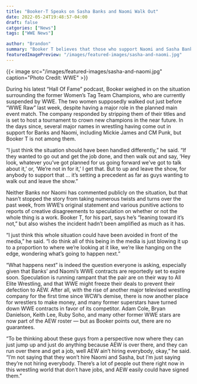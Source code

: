 ```yaml
--- 
title: "Booker-T Speaks on Sasha Banks and Naomi Walk Out"
date: 2022-05-24T19:48:57-04:00
draft: false
catgories: ["News"]
tags: ["WWE News"]

author: "Brandon"
summary: "Booker T believes that those who support Naomi and Sasha Banks walking out of “WWE Raw” are on a slippery slope."
featuredImagePreview: "/images/featured-images/sasha-and-naomi.jpg"
---
```


{{< image src="/images/featured-images/sasha-and-naomi.jpg" caption="Photo Credit: WWE" >}}

During his latest “Hall Of Fame” podcast, Booker weighed in on the situation surrounding the former Women’s Tag Team Champions, who are currently suspended by WWE. The two women supposedly walked out just before “WWE Raw” last week, despite having a major role in the planned main event match. The company responded by stripping them of their titles and is set to host a tournament to crown new champions in the near future. In the days since, several major names in wrestling having come out in support for Banks and Naomi, including Mickie James and CM Punk, but Booker T is not among them.

“I just think the situation should have been handled differently,” he said. “If they wanted to go out and get the job done, and then walk out and say, ‘Hey look, whatever you’ve got planned for us going forward we’ve got to talk about it,’ or, ‘We’re not in for it,’ I get that. But to up and leave the show, for anybody to support that … it’s setting a precedent as far as guys wanting to walk out and leave the show.”

Neither Banks nor Naomi has commented publicly on the situation, but that hasn’t stopped the story from taking numerous twists and turns over the past week, from WWE’s original statement and various punitive actions to reports of creative disagreements to speculation on whether or not the whole thing is a work. Booker T, for his part, says he’s “leaning toward it’s not,” but also wishes the incident hadn’t been amplified as much as it has.

“I just think this whole situation could have been avoided in front of the media,” he said. “I do think all of this being in the media is just blowing it up to a proportion to where we’re looking at it like, we’re like hanging on the edge, wondering what’s going to happen next.”

“What happens next” is indeed the question everyone is asking, especially given that Banks’ and Naomi’s WWE contracts are reportedly set to expire soon. Speculation is running rampant that the pair are on their way to All Elite Wrestling, and that WWE might freeze their deals to prevent their defection to AEW. After all, with the rise of another major televised wrestling company for the first time since WCW’s demise, there is now another place for wrestlers to make money, and many former superstars have turned down WWE contracts in favor of its competitor. Adam Cole, Bryan Danielson, Keith Lee, Ruby Soho, and many other former WWE stars are now part of the AEW roster — but as Booker points out, there are no guarantees.

“To be thinking about these guys from a perspective now where they can just jump up and just do anything because AEW is over there, and they can run over there and get a job, well AEW ain’t hiring everybody, okay,” he said. “I’m not saying that they won’t hire Naomi and Sasha, but I’m just saying they’re not hiring everybody. There’s a lot of people out there right now in this wrestling world that don’t have jobs, and AEW easily could have signed them.”
